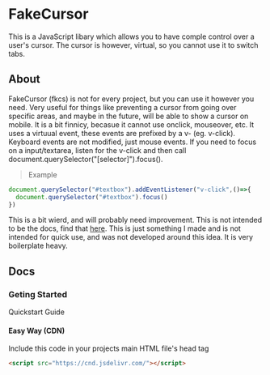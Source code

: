 # FakeCursor
This is a JavaScript libary which allows you to have comple control over a user's cursor. The cursor is however, virtual, so you cannot use it to switch tabs. 

## About
FakeCursor (fkcs) is not for every project, but you can use it however you need. Very useful for things like preventing a cursor from going over specific areas, and maybe in the future, will be able to show a cursor on mobile. It is a bit finnicy, becasue it cannot use onclick, mouseover, etc. It uses a virtuual event, these events are prefixed by a v- (eg. v-click). Keyboard events are not modified, just mouse events. If you need to focus on a input/textarea, listen for the v-click and then call document.querySelector("[selector]").focus(). 
> Example
```js
document.querySelector("#textbox").addEventListener("v-click",()=>{
  document.querySelector("#textbox").focus()
})
```
This is a bit wierd, and will probably need improvement. This is not intended to be the docs, find that [here]([https://github.com/TheTrueLuckyCoder/FakeCursor/main/README.md#docs](https://github.com/TheTrueLuckyCoder/FakeCursor/blob/main/README.md#docs)).
This is just something I made and is not intended for quick use, and was not developed around this idea. It is very boilerplate heavy. 


## Docs
### Geting Started
Quickstart Guide
#### Easy Way (CDN)
Include this code in your projects main HTML file's head tag
```html
<script src="https://cnd.jsdelivr.com/"></script>
```
